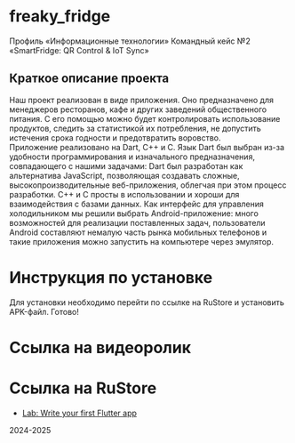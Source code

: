 # freaky_fridge

Профиль «Информационные технологии»
Командный кейс №2 «SmartFridge: QR Control & IoT Sync»

## Краткое описание проекта

Наш проект реализован в виде приложения. Оно предназначено для менеджеров ресторанов, кафе и других заведений общественного питания. С его помощью можно будет контролировать использование продуктов, следить за статистикой их потребления, не допустить истечения срока годности и предотвратить воровство.   
Приложение реализовано на Dart, C++ и C. Язык Dart был выбран из-за удобности программирования и изначального предназначения, совпадающего с нашими задачами: Dart был разработан как альтернатива JavaScript, позволяющая создавать сложные, высокопроизводительные веб-приложения, облегчая при этом процесс разработки. C++ и C просты в использовании и хороши для взаимодействия с базами данных. Как интерфейс для управления холодильником мы решили выбрать Android-приложение: много возможностей для реализации поставленных задач, пользователи Android составляют немалую часть рынка мобильных телефонов и такие приложения можно запустить на компьютере через эмулятор. 
# Инструкция по установке
Для установки необходимо перейти по ссылке на RuStore и установить APK-файл. Готово!
# Ссылка на видеоролик

# Ссылка на RuStore
 

- [Lab: Write your first Flutter app](https://docs.flutter.dev/get-started/codelab)

2024-2025 

